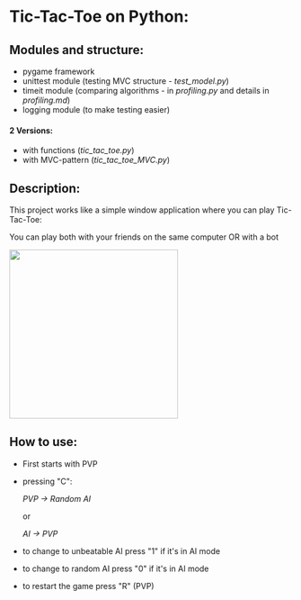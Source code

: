 # Tic-Tac-Toe on Python:
## Modules and structure:
- pygame framework
- unittest module (testing MVC structure - _test_model.py_)
- timeit module (comparing algorithms - in _profiling.py_ and details in _profiling.md_)
- logging module (to make testing easier)

#### 2 Versions:
- with functions (_tic_tac_toe.py_)
- with MVC-pattern (_tic_tac_toe_MVC.py_)
## Description:
This project works like a simple window application where you can play Tic-Tac-Toe:

You can play both with your friends on the same computer OR with a bot

<img src="https://user-images.githubusercontent.com/109428348/230091195-c8d04346-d9fd-42cd-af30-0cae64c4225d.png" width="300" height="300" />

## How to use:
- First starts with PVP
- pressing "C":

  *PVP → Random AI*

  or 

  *AI → PVP* 
- to change to unbeatable AI press "1" if it's in AI mode
- to change to random AI press "0" if it's in AI mode
- to restart the game press "R" (PVP)
